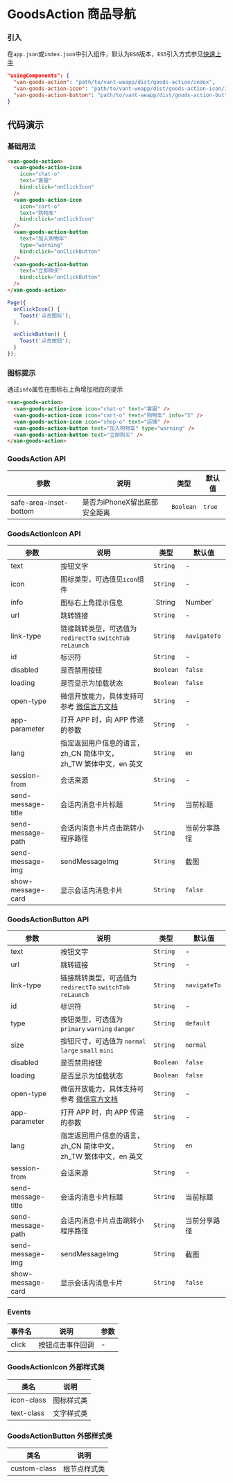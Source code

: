 # GoodsAction 商品导航

### 引入
在`app.json`或`index.json`中引入组件，默认为`ES6`版本，`ES5`引入方式参见[快速上手](#/quickstart)

```json
"usingComponents": {
  "van-goods-action": "path/to/vant-weapp/dist/goods-action/index",
  "van-goods-action-icon": "path/to/vant-weapp/dist/goods-action-icon/index",
  "van-goods-action-button": "path/to/vant-weapp/dist/goods-action-button/index"
}
```


## 代码演示

### 基础用法

```html
<van-goods-action>
  <van-goods-action-icon
    icon="chat-o"
    text="客服"
    bind:click="onClickIcon"
  />
  <van-goods-action-icon
    icon="cart-o"
    text="购物车"
    bind:click="onClickIcon"
  />
  <van-goods-action-button
    text="加入购物车"
    type="warning"
    bind:click="onClickButton"
  />
  <van-goods-action-button
    text="立即购买"
    bind:click="onClickButton"
  />
</van-goods-action>
```

```javascript
Page({
  onClickIcon() {
    Toast('点击图标');
  },

  onClickButton() {
    Toast('点击按钮');
  }
});
```

### 图标提示

通过`info`属性在图标右上角增加相应的提示

```html
<van-goods-action>
  <van-goods-action-icon icon="chat-o" text="客服" />
  <van-goods-action-icon icon="cart-o" text="购物车" info="5" />
  <van-goods-action-icon icon="shop-o" text="店铺" />
  <van-goods-action-button text="加入购物车" type="warning" />
  <van-goods-action-button text="立即购买" />
</van-goods-action>
```

### GoodsAction API

| 参数 | 说明 | 类型 | 默认值 |
|-----------|-----------|-----------|-------------|
| safe-area-inset-bottom | 是否为iPhoneX留出底部安全距离 | `Boolean` | `true` |

### GoodsActionIcon API

| 参数 | 说明 | 类型 | 默认值 |
|-----------|-----------|-----------|-------------|
| text | 按钮文字 | `String` | - |
| icon | 图标类型，可选值见`icon`组件 | `String` | - |
| info | 图标右上角提示信息 | `String | Number` | - |
| url | 跳转链接 | `String` | - |
| link-type | 链接跳转类型，可选值为 `redirectTo` `switchTab` `reLaunch` | `String` | `navigateTo` |
| id | 标识符 | `String` | - |
| disabled | 是否禁用按钮 | `Boolean` | `false` |
| loading | 是否显示为加载状态 | `Boolean` | `false` |
| open-type | 微信开放能力，具体支持可参考 [微信官方文档](https://mp.weixin.qq.com/debug/wxadoc/dev/component/button.html) | `String` | - |
| app-parameter | 打开 APP 时，向 APP 传递的参数 | `String` | - |
| lang | 指定返回用户信息的语言，zh_CN 简体中文，<br>zh_TW 繁体中文，en 英文 | `String` | `en` |
| session-from | 会话来源 | `String` | - |
| send-message-title | 会话内消息卡片标题 | `String` | 当前标题 |
| send-message-path | 会话内消息卡片点击跳转小程序路径 | `String` | 当前分享路径 |
| send-message-img | sendMessageImg | `String` | 截图 |
| show-message-card | 显示会话内消息卡片 | `String` | `false` |

### GoodsActionButton API

| 参数 | 说明 | 类型 | 默认值 |
|-----------|-----------|-----------|-------------|
| text | 按钮文字 | `String` | - |
| url | 跳转链接 | `String` | - |
| link-type | 链接跳转类型，可选值为 `redirectTo` `switchTab` `reLaunch` | `String` | `navigateTo` |
| id | 标识符 | `String` | - |
| type | 按钮类型，可选值为 `primary` `warning` `danger` | `String` | `default` |
| size | 按钮尺寸，可选值为 `normal` `large` `small` `mini` | `String` | `normal` |
| disabled | 是否禁用按钮 | `Boolean` | `false` |
| loading | 是否显示为加载状态 | `Boolean` | `false` |
| open-type | 微信开放能力，具体支持可参考 [微信官方文档](https://mp.weixin.qq.com/debug/wxadoc/dev/component/button.html) | `String` | - |
| app-parameter | 打开 APP 时，向 APP 传递的参数 | `String` | - |
| lang | 指定返回用户信息的语言，zh_CN 简体中文，<br>zh_TW 繁体中文，en 英文 | `String` | `en` |
| session-from | 会话来源 | `String` | - |
| send-message-title | 会话内消息卡片标题 | `String` | 当前标题 |
| send-message-path | 会话内消息卡片点击跳转小程序路径 | `String` | 当前分享路径 |
| send-message-img | sendMessageImg | `String` | 截图 |
| show-message-card | 显示会话内消息卡片 | `String` | `false` |

### Events

| 事件名 | 说明 | 参数 |
|-----------|-----------|-----------|
| click | 按钮点击事件回调 | - |

### GoodsActionIcon 外部样式类

| 类名 | 说明 |
|-----------|-----------|
| icon-class | 图标样式类 |
| text-class | 文字样式类 |

### GoodsActionButton 外部样式类

| 类名 | 说明 |
|-----------|-----------|
| custom-class | 根节点样式类 |
